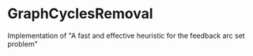 # GraphCyclesRemoval
Implementation of "A fast and effective heuristic for the feedback arc set problem"

